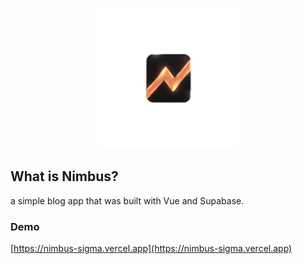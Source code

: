 <p align="center">
<img src="./src/assets/nimbus-logo.png" width='225' height='225' /> 
</p>

## What is Nimbus?

a simple blog app that was built with Vue and Supabase.

### Demo

[https://nimbus-sigma.vercel.app](https://nimbus-sigma.vercel.app)
